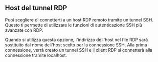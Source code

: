 ## Host del tunnel RDP

Puoi scegliere di connetterti a un host RDP remoto tramite un tunnel SSH. Questo ti permette di utilizzare le funzioni di autenticazione SSH più avanzate con RDP.

Quando si utilizza questa opzione, l'indirizzo dell'host nel file RDP sarà sostituito dal nome dell'host scelto per la connessione SSH. Alla prima connessione, verrà creato un tunnel SSH e il client RDP si connetterà alla connessione tramite localhost. 